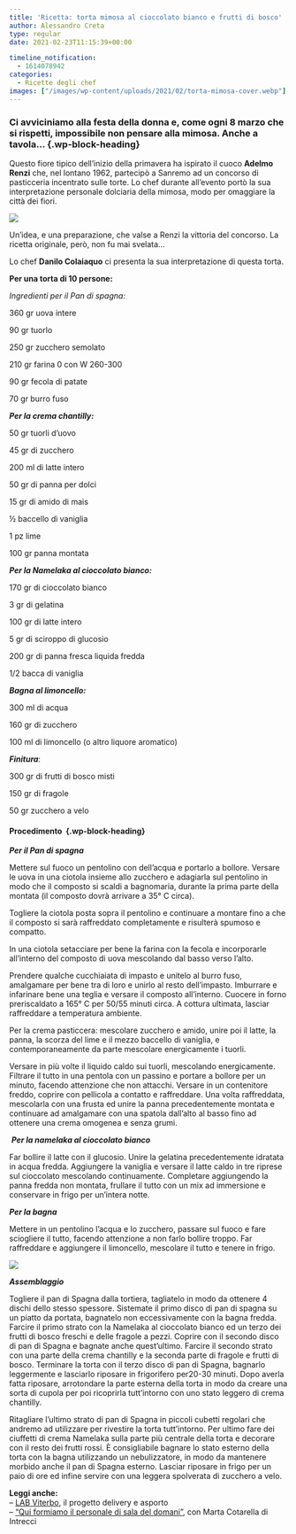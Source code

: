 ```yaml
---
title: 'Ricetta: torta mimosa al cioccolato bianco e frutti di bosco'
author: Alessandro Creta
type: regular
date: 2021-02-23T11:15:39+00:00

timeline_notification:
  - 1614078942
categories:
  - Ricette degli chef
images: ["/images/wp-content/uploads/2021/02/torta-mimosa-cover.webp"]
---
```

### Ci avviciniamo alla festa della donna e, come ogni 8 marzo che si rispetti, impossibile non pensare alla mimosa. Anche a tavola&#8230; {.wp-block-heading}

Questo fiore tipico dell’inizio della primavera ha ispirato il cuoco **Adelmo Renzi** che, nel lontano 1962, partecipò a Sanremo ad un concorso di pasticceria incentrato sulle torte. Lo chef durante all&#8217;evento portò la sua interpretazione personale dolciaria della mimosa, modo per omaggiare la città dei fiori. 


![](/images/wp-content/uploads/2021/02/torta-mimosa.webp)


Un&#8217;idea, e una preparazione, che valse a Renzi la vittoria del concorso. La ricetta originale, però, non fu mai svelata&#8230;

Lo chef **Danilo Colaiaquo** ci presenta la sua interpretazione di questa torta.

**Per una torta di 10 persone:**

_Ingredienti per il Pan di spagna:_

360 gr uova intere

90 gr tuorlo

250 gr zucchero semolato

210 gr farina 0 con W 260-300

90 gr fecola di patate

70 gr burro fuso

_**Per la crema chantilly:**_

50 gr tuorli d&#8217;uovo

45 gr di zucchero

200 ml di latte intero

50 gr di panna per dolci

15 gr di amido di mais

½ baccello di vaniglia

1 pz lime

100 gr panna montata

_**Per la Namelaka al cioccolato bianco:**_

170 gr di cioccolato bianco&nbsp;

3 gr di gelatina

100 gr di latte intero

5 gr di sciroppo di glucosio

200 gr di panna fresca liquida fredda

1/2 bacca di vaniglia

**_Bagna al limoncello:_**

300 ml di acqua

160 gr di zucchero

100 ml di limoncello (o altro liquore aromatico)

**_Finitura_**:

300 gr di frutti di bosco misti

150 gr di fragole

50 gr zucchero a velo

#### Procedimento&nbsp; {.wp-block-heading}

**_Per il Pan di spagna_**

Mettere sul fuoco un pentolino con dell’acqua e portarlo a bollore. Versare le uova in una ciotola insieme allo zucchero e adagiarla sul pentolino in modo che il composto si scaldi a bagnomaria, durante la prima parte della montata (il composto dovrà arrivare a 35° C circa).

Togliere la ciotola posta sopra il pentolino e continuare a montare fino a che il composto si sarà raffreddato completamente e risulterà spumoso e compatto.

In una ciotola setacciare per bene la farina con la fecola e incorporarle all’interno del composto di uova mescolando dal basso verso l’alto.

Prendere qualche cucchiaiata di impasto e unitelo al burro fuso, amalgamare per bene tra di loro e unirlo al resto dell’impasto. Imburrare e infarinare bene una teglia e versare il composto all’interno. Cuocere in forno preriscaldato a 165° C per 50/55 minuti circa. A cottura ultimata, lasciar raffreddare a temperatura ambiente.

Per la crema pasticcera: mescolare zucchero e amido, unire poi il latte, la panna, la scorza del lime e il mezzo baccello di vaniglia, e contemporaneamente da parte mescolare energicamente i tuorli.

Versare in più volte il liquido caldo sui tuorli, mescolando energicamente. Filtrare il tutto in una pentola con un passino e portare a bollore per un minuto, facendo attenzione che non attacchi. Versare in un contenitore freddo, coprire con pellicola a contatto e raffreddare. Una volta raffreddata, mescolarla con una frusta ed unire la panna precedentemente montata e continuare ad amalgamare con una spatola dall&#8217;alto al basso fino ad ottenere una crema omogenea e senza grumi.&nbsp;

&nbsp;**_Per la namelaka al cioccolato bianco_**

Far bollire il latte con il glucosio. Unire la gelatina precedentemente idratata in acqua fredda. Aggiungere la vaniglia e versare il latte caldo in tre riprese sul cioccolato mescolando continuamente. Completare aggiungendo la panna fredda non montata, frullare il tutto con un mix ad immersione e conservare in frigo per un&#8217;intera notte.

**_Per la bagna_**

Mettere in un pentolino l&#8217;acqua e lo zucchero, passare sul fuoco e fare sciogliere il tutto, facendo attenzione a non farlo bollire troppo. Far raffreddare e aggiungere il limoncello, mescolare il tutto e tenere in frigo.


![](/images/wp-content/uploads/2021/02/torta-mimosa-ricetta-chef.webp)


**_Assemblaggio_**

Togliere il pan di Spagna dalla tortiera, tagliatelo in modo da ottenere 4 dischi dello stesso spessore. Sistemate il primo disco di pan di spagna su un piatto da portata, bagnatelo non eccessivamente con la bagna fredda. Farcire il primo strato con la Namelaka al cioccolato bianco ed un terzo dei frutti di bosco freschi e delle fragole a pezzi. Coprire con il secondo disco di pan di Spagna e bagnate anche quest&#8217;ultimo. Farcire il secondo strato con una parte della crema chantilly e la seconda parte di fragole e frutti di bosco. Terminare la torta con il terzo disco di pan di Spagna, bagnarlo leggermente e lasciarlo riposare in frigorifero per20-30 minuti. Dopo averla fatta riposare, arrotondare la parte esterna della torta in modo da creare una sorta di cupola per poi ricoprirla tutt&#8217;intorno con uno stato leggero di crema chantilly. 

Ritagliare l&#8217;ultimo strato di pan di Spagna in piccoli cubetti regolari che andremo ad utilizzare per rivestire la torta tutt&#8217;intorno. Per ultimo fare dei ciuffetti di crema Namelaka sulla parte più centrale della torta e decorare con il resto dei frutti rossi. È consigliabile bagnare lo stato esterno della torta con la bagna utilizzando un nebulizzatore, in modo da mantenere morbido anche il pan di Spagna esterno. Lasciar riposare in frigo per un paio di ore ed infine servire con una leggera spolverata di zucchero a velo.

**Leggi anche:**  
&#8211; <a href="https://aleepepe.com/2021/02/14/delivery-asporto-lab-viterbo/" target="_blank" rel="noreferrer noopener">LAB Viterbo</a>, il progetto delivery e asporto  
&#8211; <a href="https://aleepepe.com/2021/02/02/intervista-marta-cotarella-intrecci/" target="_blank" rel="noreferrer noopener">&#8220;Qui formiamo il personale di sala del domani&#8221;</a>, con Marta Cotarella di Intrecci